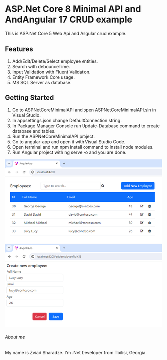 # ASP.Net Core 8 Minimal API and AndAngular 17 CRUD example
This is ASP.Net Core 5 Web Api and Angular crud example.

## Features
1. Add/Edit/Delete/Select employee entities.
2. Search with debounceTime.
3. Input Validation with Fluent Validation.
4. Entity Framework Core usage.
5. MS SQL Server as database.

## Getting Started
1. Go to ASPNetCoreMinimalAPI and open ASPNetCoreMinimalAPI.sln in Visual Studio.
1. In appsettings.json change DefaultConnection string.
2. In Package Manager Console run Update-Database command to create database and tables.
3. Run the ASPNetCoreMinimalAPI project.
4. Go to angular-app and open it with Visual Studio Code.
5. Open terminal and run npm install command to install node modules.
5. Run Angular project with ng serve -o and you are done.

![screenshot](https://github.com/zsharadze/ASPNetCoreMinimalAPIAndAngular17CRUD/blob/master/Capture1.png?raw=true)
![screenshot](https://github.com/zsharadze/ASPNetCoreMinimalAPIAndAngular17CRUD/blob/master/Capture2.png?raw=true)

###### About me
My name is Zviad Sharadze. I'm .Net Developer from Tbilisi, Georgia.
